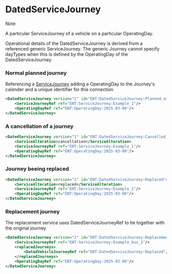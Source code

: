 
# DatedServiceJourney
    
>[!NOTE]
>A particular ServiceJourney of a vehicle on a particular OperatingDay.
>
>Operational details of the DatedServiceJourney is derived from a referenced generic ServiceJourney. The generic Journey cannot specify dayTypes when this is defined by the OperatingDay of the DatedServiceJourney.

        
    
### Normal planned journey 
Referencing a [ServiceJourney](ServiceJourney.md) adding a OperatingDay to the Journey's calender and a unique identifier for this connection

```xml
<DatedServiceJourney version="1" id="ENT:DatedServiceJourney:Planned_example" derivedFromObjectRef="">
    <ServiceJourneyRef ref="ENT:ServiceJourney:Example_1"/>
    <OperatingDayRef ref="ENT:OperatingDay:2025-03-06"/>
</DatedServiceJourney>
```
### A cancellation of a journey

```xml
<DatedServiceJourney version="1" id="ENT:DatedServiceJourney:Cancelled_example">
    <ServiceAlteration>cancellation</ServiceAlteration>
    <ServiceJourneyRef ref="ENT:ServiceJourney:Example_1"/>
    <OperatingDayRef ref="ENT:OperatingDay:2025-03-06"/>
</DatedServiceJourney>
```
### Journey beeing replaced

```xml
<DatedServiceJourney version="1" id="ENT:DatedServiceJourney:Replaced">
    <ServiceAlteration>replaced</ServiceAlteration>
    <ServiceJourneyRef ref="ENT:ServiceJourney:Example_1"/>
    <OperatingDayRef ref="ENT:OperatingDay:2025-03-06"/>
</DatedServiceJourney>
```
### Replacement journey
The replacement service uses DatedServiceJourneyRef to tie together with the original journey

```xml
<DatedServiceJourney version="1" id="ENT:DatedServiceJourney:Replacement_Bus_1">
    <ServiceJourneyRef ref="ENT:ServiceJourney:Example_bus_1"/>
    <replacedJourneys>
        <DatedVehicleJourneyRef ref="ENT:DatedServiceJourney:Replaced"/>
    </replacedJourneys>
    <OperatingDayRef ref="ENT:OperatingDay:2025-03-06"/>
</DatedServiceJourney>
```
